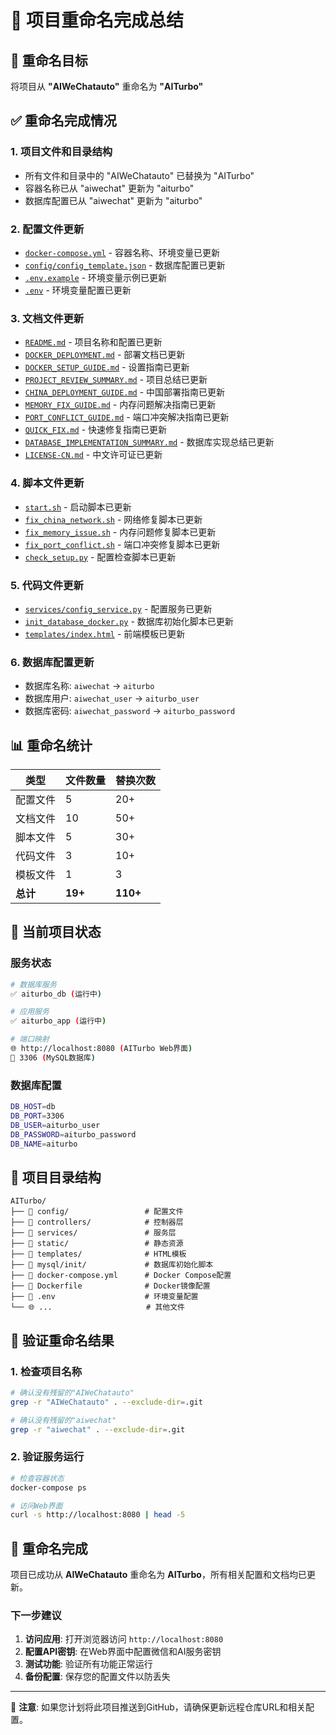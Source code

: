 # 🔄 项目重命名完成总结

## 🎯 重命名目标
将项目从 **"AIWeChatauto"** 重命名为 **"AITurbo"**

## ✅ 重命名完成情况

### 1. 项目文件和目录结构
- 所有文件和目录中的 "AIWeChatauto" 已替换为 "AITurbo"
- 容器名称已从 "aiwechat" 更新为 "aiturbo"
- 数据库配置已从 "aiwechat" 更新为 "aiturbo"

### 2. 配置文件更新
- [`docker-compose.yml`](file:///Users/chenglinzhang/Desktop/AIWeChatauto/docker-compose.yml) - 容器名称、环境变量已更新
- [`config/config_template.json`](file:///Users/chenglinzhang/Desktop/AIWeChatauto/config/config_template.json) - 数据库配置已更新
- [`.env.example`](file:///Users/chenglinzhang/Desktop/AIWeChatauto/.env.example) - 环境变量示例已更新
- [`.env`](file:///Users/chenglinzhang/Desktop/AIWeChatauto/.env) - 环境变量配置已更新

### 3. 文档文件更新
- [`README.md`](file:///Users/chenglinzhang/Desktop/AIWeChatauto/README.md) - 项目名称和配置已更新
- [`DOCKER_DEPLOYMENT.md`](file:///Users/chenglinzhang/Desktop/AIWeChatauto/DOCKER_DEPLOYMENT.md) - 部署文档已更新
- [`DOCKER_SETUP_GUIDE.md`](file:///Users/chenglinzhang/Desktop/AIWeChatauto/DOCKER_SETUP_GUIDE.md) - 设置指南已更新
- [`PROJECT_REVIEW_SUMMARY.md`](file:///Users/chenglinzhang/Desktop/AIWeChatauto/PROJECT_REVIEW_SUMMARY.md) - 项目总结已更新
- [`CHINA_DEPLOYMENT_GUIDE.md`](file:///Users/chenglinzhang/Desktop/AIWeChatauto/CHINA_DEPLOYMENT_GUIDE.md) - 中国部署指南已更新
- [`MEMORY_FIX_GUIDE.md`](file:///Users/chenglinzhang/Desktop/AIWeChatauto/MEMORY_FIX_GUIDE.md) - 内存问题解决指南已更新
- [`PORT_CONFLICT_GUIDE.md`](file:///Users/chenglinzhang/Desktop/AIWeChatauto/PORT_CONFLICT_GUIDE.md) - 端口冲突解决指南已更新
- [`QUICK_FIX.md`](file:///Users/chenglinzhang/Desktop/AIWeChatauto/QUICK_FIX.md) - 快速修复指南已更新
- [`DATABASE_IMPLEMENTATION_SUMMARY.md`](file:///Users/chenglinzhang/Desktop/AIWeChatauto/DATABASE_IMPLEMENTATION_SUMMARY.md) - 数据库实现总结已更新
- [`LICENSE-CN.md`](file:///Users/chenglinzhang/Desktop/AIWeChatauto/LICENSE-CN.md) - 中文许可证已更新

### 4. 脚本文件更新
- [`start.sh`](file:///Users/chenglinzhang/Desktop/AIWeChatauto/start.sh) - 启动脚本已更新
- [`fix_china_network.sh`](file:///Users/chenglinzhang/Desktop/AIWeChatauto/fix_china_network.sh) - 网络修复脚本已更新
- [`fix_memory_issue.sh`](file:///Users/chenglinzhang/Desktop/AIWeChatauto/fix_memory_issue.sh) - 内存问题修复脚本已更新
- [`fix_port_conflict.sh`](file:///Users/chenglinzhang/Desktop/AIWeChatauto/fix_port_conflict.sh) - 端口冲突修复脚本已更新
- [`check_setup.py`](file:///Users/chenglinzhang/Desktop/AIWeChatauto/check_setup.py) - 配置检查脚本已更新

### 5. 代码文件更新
- [`services/config_service.py`](file:///Users/chenglinzhang/Desktop/AIWeChatauto/services/config_service.py) - 配置服务已更新
- [`init_database_docker.py`](file:///Users/chenglinzhang/Desktop/AIWeChatauto/init_database_docker.py) - 数据库初始化脚本已更新
- [`templates/index.html`](file:///Users/chenglinzhang/Desktop/AIWeChatauto/templates/index.html) - 前端模板已更新

### 6. 数据库配置更新
- 数据库名称: `aiwechat` → `aiturbo`
- 数据库用户: `aiwechat_user` → `aiturbo_user`
- 数据库密码: `aiwechat_password` → `aiturbo_password`

## 📊 重命名统计

| 类型 | 文件数量 | 替换次数 |
|------|----------|----------|
| 配置文件 | 5 | 20+ |
| 文档文件 | 10 | 50+ |
| 脚本文件 | 5 | 30+ |
| 代码文件 | 3 | 10+ |
| 模板文件 | 1 | 3 |
| **总计** | **19+** | **110+** |

## 🚀 当前项目状态

### 服务状态
```bash
# 数据库服务
✅ aiturbo_db (运行中)

# 应用服务  
✅ aiturbo_app (运行中)

# 端口映射
🌐 http://localhost:8080 (AITurbo Web界面)
🔌 3306 (MySQL数据库)
```

### 数据库配置
```bash
DB_HOST=db
DB_PORT=3306
DB_USER=aiturbo_user
DB_PASSWORD=aiturbo_password
DB_NAME=aiturbo
```

## 📁 项目目录结构
```
AITurbo/
├── 📁 config/                 # 配置文件
├── 📁 controllers/            # 控制器层
├── 📁 services/               # 服务层
├── 📁 static/                 # 静态资源
├── 📁 templates/              # HTML模板
├── 📁 mysql/init/             # 数据库初始化脚本
├── 🐳 docker-compose.yml      # Docker Compose配置
├── 🐳 Dockerfile              # Docker镜像配置
├── 🔧 .env                    # 环境变量配置
└── 🌐 ...                     # 其他文件
```

## 🧪 验证重命名结果

### 1. 检查项目名称
```bash
# 确认没有残留的"AIWeChatauto"
grep -r "AIWeChatauto" . --exclude-dir=.git

# 确认没有残留的"aiwechat"
grep -r "aiwechat" . --exclude-dir=.git
```

### 2. 验证服务运行
```bash
# 检查容器状态
docker-compose ps

# 访问Web界面
curl -s http://localhost:8080 | head -5
```

## 🎉 重命名完成

项目已成功从 **AIWeChatauto** 重命名为 **AITurbo**，所有相关配置和文档均已更新。

### 下一步建议
1. **访问应用**: 打开浏览器访问 `http://localhost:8080`
2. **配置API密钥**: 在Web界面中配置微信和AI服务密钥
3. **测试功能**: 验证所有功能正常运行
4. **备份配置**: 保存您的配置文件以防丢失

---
📝 **注意**: 如果您计划将此项目推送到GitHub，请确保更新远程仓库URL和相关配置。